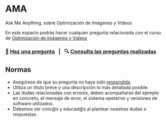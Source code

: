 # AMA
Ask Me Anything, sobre Optimización de Imágenes y Vídeos


En este espacio podrás hacer cualquier pregunta relacionada con el curso de [Optimización de Imágenes y Videos]()

### 🤔 [Haz una pregunta](../../issues/new) &nbsp;&nbsp;|&nbsp;&nbsp; 🔍 [Consulta las preguntas realizadas](../../issues?utf8=%E2%9C%93&q=is%3Aissue%20is%3Aclosed%20sort%3Aupdated-desc%20-label%3Ahidden)


## Normas

- Asegúrese de que su pregunta no haya sido [respondida](../../issues?utf8=%E2%9C%93&q=is%3Aissue%20is%3Aclosed%20sort%3Aupdated-desc%20-label%3Ahidden).
- Utiliza un título breve y una descripción lo más detallada posible.
- Las dudas relacionadas con errores, deben acompañarse del ejemplo en concreto, el mensaje de error, el sistema opetarivo y versiones de software utilizados.
- Debemos ser cívic@s y educad@s al plantear nuestras dudas o respuestas.
